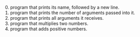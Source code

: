0.	 program that prints its name, followed by a new line.
1.	 program that prints the number of arguments passed into it.
2.	 program that prints all arguments it receives.
3.	 program that multiplies two numbers.
4.	 program that adds positive numbers.